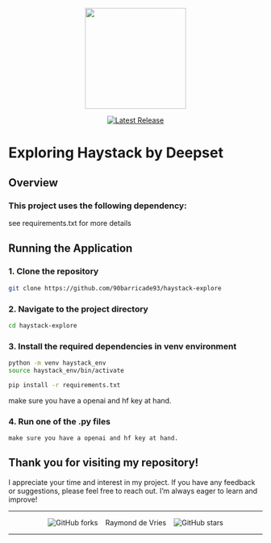 <!-- # https://haystack.deepset.ai/tutorials 
# Explored Beginner section of Haystack Tutorials
# Sunday 15/09/2024 08:00-12:00 -->


<div style="margin-top:5%;" align="center">
<img src="https://ai-infrastructure.org/wp-content/uploads/2023/08/Haystack-Logo_deepset.png" height="200">
</div>
<div align="center">

[![Latest Release](https://img.shields.io/badge/Latest%20Version-0.3.0-blue?logo=github)](https://github.com/90barricade93/HAYSTACK-EXPLORE/commits/main)
</div>

# Exploring Haystack by Deepset

## Overview  

###  This project uses the following dependency:

see requirements.txt for more details

## Running the Application

### 1. Clone the repository
```sh
git clone https://github.com/90barricade93/haystack-explore
```

### 2. Navigate to the project directory
```sh
cd haystack-explore
```

### 3. Install the required dependencies in venv environment
```sh
python -m venv haystack_env
source haystack_env/bin/activate  
```

```sh
pip install -r requirements.txt
```
make sure you have a openai and hf key at hand.


### 4. Run one of the .py files
```
make sure you have a openai and hf key at hand.
```


## Thank you for visiting my repository!
I appreciate your time and interest in my project. If you have any feedback or suggestions, please feel free to reach out. I’m always eager to learn and improve!

-------
<div align="center">

![GitHub forks](https://img.shields.io/github/forks/90barricade93/HAYSTACK-EXPLORE) &ensp; Raymond de Vries &ensp; ![GitHub stars](https://img.shields.io/github/stars/90barricade93/HAYSTACK-EXPLORE) 
</div>

--------


